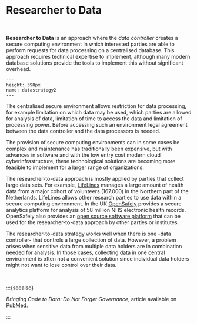 # Researcher to Data

</br>

**Researcher to Data** is an approach where the _data controller_ creates a secure computing environment in which interested parties are able to perform requests for data processing on a centralised database. This approach requires technical expertise to implement, although many modern database solutions provide the tools to implement this without significant overhead.

```{figure} ./_static/img/datastrategy2.png
---
height: 398px
name: datastrategy2
---
```

The centralised secure environment allows restriction for data processing, for example limitation on which data may be used, which parties are allowed for analysis of data, limitation of time to access the data and limitation of processing power. Before accessing such an environment legal agreement between the data controller and the data processors is needed. 

The provision of secure computing environments can in some cases be complex and maintenance has traditionally been expensive, but with advances in software and with the low entry cost modern cloud cyberinfrastructure, these technological solutions are becoming more feasible to implement for a larger range of organizations. 

The researcher-to-data approach is mostly applied by parties that collect large data sets. For example, [LifeLines](https://www.lifelines.nl/) manages a large amount of health data from a major cohort of volunteers (167.000) in the Northern part of the Netherlands. LifeLines allows other research parties to use data within a secure computing environment. In the UK [OpenSafely](https://www.opensafely.org/) provides a secure analytics platform for analysis of 58 million NHS electronic health records. OpenSafely also provides an [open source software platform](https://github.com/opensafely-core) that can be used for the researcher-to-data approach by other parties or institutes.

The researcher-to-data strategy works well when there is one -data controller- that controls a large collection of data. However, a problem arises when sensitive data from multiple data holders are in combination needed for analysis. In those cases, collecting data in one central environment is often not a convenient solution since individual data holders might not want to lose control over their data.

 </br>

:::{seealso}

*Bringing Code to Data: Do Not Forget Governance*, article available on [PubMed](https://pubmed.ncbi.nlm.nih.gov/32540846/).

:::
